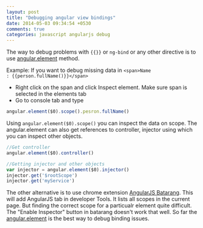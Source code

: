 ```yaml
---
layout: post
title: "Debugging angular view bindings"
date: 2014-05-03 09:34:54 +0530
comments: true
categories: javascript angularjs debug
---
```


The way to debug problems with <code>\{\{\}\}</code> or <code>ng-bind</code> or any other directive is to use [angular.element](https://docs.angularjs.org/api/ng/function/angular.element) method. 

<!-- more -->

Example: If you want to debug missing data in <code>\<span>Name : \{\{person.fullName()\}\}\</span></code>

* Right click on the span and click Inspect element. Make sure span is selected in the elements tab
* Go to console tab and type 

```js
angular.element($0).scope().pesron.fullName()
```
Using <code>angular.element($0).scope()</code> you can inspect the data on scope. The angular.element can also get references to controller, injector using which you can inspect other objects.

```js
//Get controller
angular.element($0).controller()

//Getting injector and other objects
var injector = angular.element($0).injector()
injector.get('$rootScope')
injector.get('myService')
```

The other alternative is to use chrome extension [AngularJS Batarang](https://chrome.google.com/webstore/detail/angularjs-batarang/ighdmehidhipcmcojjgiloacoafjmpfk?hl=en). This will add AngularJS tab in developer Tools. It lists all scopes in the current page. But finding the correct scope for a particualr element quite difficult. The "Enable Inspector" button in batarang doesn't work that well. So far the [angular.element](https://docs.angularjs.org/api/ng/function/angular.element) is the best way to debug binding issues.


